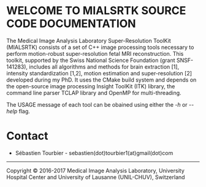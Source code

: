 # #
# WELCOME TO MIALSRTK SOURCE CODE DOCUMENTATION #

The Medical Image Analysis Laboratory Super-Resolution ToolKit (MIALSRTK) consists of a set of C++ image processing tools necessary to perform motion-robust super-resolution fetal MRI reconstruction. This toolkit, supported by the Swiss National Science Foundation (grant SNSF-141283), includes all algorithms and methods for brain extraction [1], intensity standardization [1,2], motion estimation and super-resolution [2] developed during my PhD. It uses the CMake build system and depends on the open-source image processing Insight ToolKit (ITK) library, the command line parser TCLAP library and OpenMP for multi-threading. 

The USAGE message of each tool can be obained using either the *-h* or *--help* flag.   

# Contact #

* Sébastien Tourbier - sebastien(dot)tourbier1(at)gmail(dot)com

---

Copyright © 2016-2017 Medical Image Analysis Laboratory, University Hospital Center and University of Lausanne (UNIL-CHUV), Switzerland 
